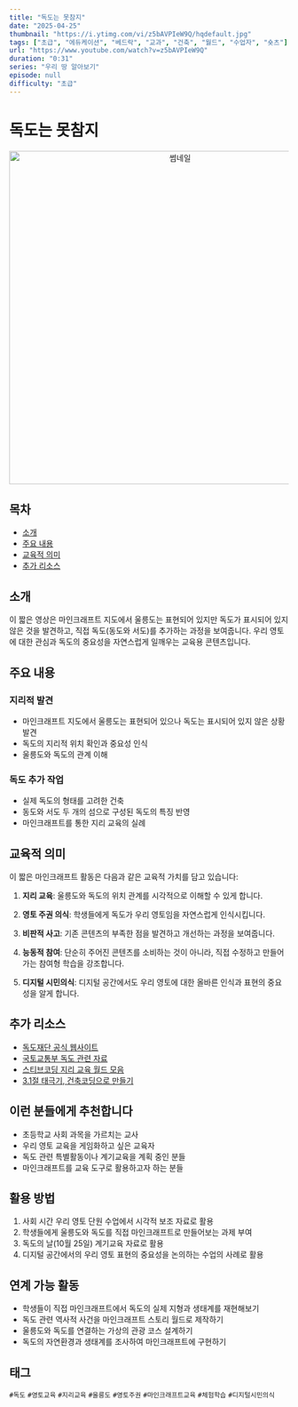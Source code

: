 ```yaml
---
title: "독도는 못참지"
date: "2025-04-25"
thumbnail: "https://i.ytimg.com/vi/z5bAVPIeW9Q/hqdefault.jpg"
tags: ["초급", "에듀케이션", "베드락", "교과", "건축", "월드", "수업자", "숏츠"]
url: "https://www.youtube.com/watch?v=z5bAVPIeW9Q"
duration: "0:31"
series: "우리 땅 알아보기"
episode: null
difficulty: "초급"
---
```


# 독도는 못참지

<div align="center">
<img src="https://i.ytimg.com/vi/z5bAVPIeW9Q/hqdefault.jpg" alt="썸네일" width="600"/>
</div>

## 목차
- [소개](#소개)
- [주요 내용](#주요-내용)
- [교육적 의미](#교육적-의미)
- [추가 리소스](#추가-리소스)

## 소개
이 짧은 영상은 마인크래프트 지도에서 울릉도는 표현되어 있지만 독도가 표시되어 있지 않은 것을 발견하고, 직접 독도(동도와 서도)를 추가하는 과정을 보여줍니다. 우리 영토에 대한 관심과 독도의 중요성을 자연스럽게 일깨우는 교육용 콘텐츠입니다.

## 주요 내용

### 지리적 발견
- 마인크래프트 지도에서 울릉도는 표현되어 있으나 독도는 표시되어 있지 않은 상황 발견
- 독도의 지리적 위치 확인과 중요성 인식
- 울릉도와 독도의 관계 이해

### 독도 추가 작업
- 실제 독도의 형태를 고려한 건축
- 동도와 서도 두 개의 섬으로 구성된 독도의 특징 반영
- 마인크래프트를 통한 지리 교육의 실례

## 교육적 의미

이 짧은 마인크래프트 활동은 다음과 같은 교육적 가치를 담고 있습니다:

1. **지리 교육**: 울릉도와 독도의 위치 관계를 시각적으로 이해할 수 있게 합니다.

2. **영토 주권 의식**: 학생들에게 독도가 우리 영토임을 자연스럽게 인식시킵니다.

3. **비판적 사고**: 기존 콘텐츠의 부족한 점을 발견하고 개선하는 과정을 보여줍니다.

4. **능동적 참여**: 단순히 주어진 콘텐츠를 소비하는 것이 아니라, 직접 수정하고 만들어가는 참여형 학습을 강조합니다.

5. **디지털 시민의식**: 디지털 공간에서도 우리 영토에 대한 올바른 인식과 표현의 중요성을 알게 합니다.

## 추가 리소스
- [독도재단 공식 웹사이트](http://www.dokdofoundation.or.kr/)
- [국토교통부 독도 관련 자료](http://www.molit.go.kr/)
- [스티브코딩 지리 교육 월드 모음](https://stevecoding.kr/)
- [3.1절 태극기, 건축코딩으로 만들기](https://www.youtube.com/watch?v=CnZ5qNZD8w4)

## 이런 분들에게 추천합니다
- 초등학교 사회 과목을 가르치는 교사
- 우리 영토 교육을 게임화하고 싶은 교육자
- 독도 관련 특별활동이나 계기교육을 계획 중인 분들
- 마인크래프트를 교육 도구로 활용하고자 하는 분들

## 활용 방법
1. 사회 시간 우리 영토 단원 수업에서 시각적 보조 자료로 활용
2. 학생들에게 울릉도와 독도를 직접 마인크래프트로 만들어보는 과제 부여
3. 독도의 날(10월 25일) 계기교육 자료로 활용
4. 디지털 공간에서의 우리 영토 표현의 중요성을 논의하는 수업의 사례로 활용

## 연계 가능 활동
- 학생들이 직접 마인크래프트에서 독도의 실제 지형과 생태계를 재현해보기
- 독도 관련 역사적 사건을 마인크래프트 스토리 월드로 제작하기
- 울릉도와 독도를 연결하는 가상의 관광 코스 설계하기
- 독도의 자연환경과 생태계를 조사하여 마인크래프트에 구현하기

## 태그
`#독도` `#영토교육` `#지리교육` `#울릉도` `#영토주권` `#마인크래프트교육` `#체험학습` `#디지털시민의식`